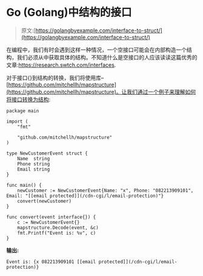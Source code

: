 # Go (Golang)中结构的接口

> 原文:[https://golangbyexample.com/interface-to-struct/](https://golangbyexample.com/interface-to-struct/)

在编程中，我们有时会遇到这样一种情况，一个空接口可能会在内部构造一个结构，我们必须从中获取具体的结构。不知道什么是空接口的人应该读读这篇优秀的文章:https://research.swtch.com/interfaces.

对于接口{}到结构的转换，我们将使用库–[https://github.com/mitchellh/mapstructure](https://github.com/mitchellh/mapstructure)。让我们通过一个例子来理解如何将接口转换为结构:

```
package main

import (
	"fmt"

	"github.com/mitchellh/mapstructure"
)

type NewCustomerEvent struct {
	Name  string
	Phone string
	Email string
}

func main() {
	newCustomer := NewCustomerEvent{Name: "x", Phone: "082213909101", Email: "[[email protected]](/cdn-cgi/l/email-protection)"}
	convert(newCustomer)
}

func convert(event interface{}) {
	c := NewCustomerEvent{}
	mapstructure.Decode(event, &c)
	fmt.Printf("Event is: %v", c)
}
```

**输出:**

```
Event is: {x 082213909101 [[email protected]](/cdn-cgi/l/email-protection)}
```